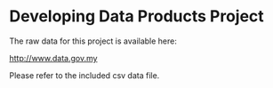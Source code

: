 # Developing Data Products Project

The raw data for this project is available here: 

http://www.data.gov.my

Please refer to the included csv data file.
